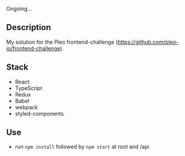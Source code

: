 Ongoing...

## Description

My solution for the Pleo frontend-challenge (https://github.com/pleo-io/frontend-challenge).

## Stack

- React
- TypeScript
- Redux
- Babel
- webpack
- styled-components

## Use

- run `npm install` followed by `npm start` at root and /api